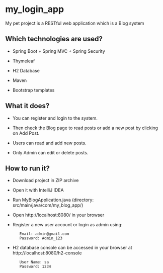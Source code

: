 # my_login_app


My pet project is a RESTful web application which is a Blog system


## Which technologies are used?

- Spring Boot + Spring MVC + Spring Security

- Thymeleaf

- H2 Database

- Maven

- Bootstrap templates


## What it does?

- You can register and login to the system.

- Then check the Blog page to read posts or add a new post by clicking on Add Post.

- Users can read and add new posts.

- Only Admin can edit or delete posts.


## How to run it?

- Download project in ZIP archive

- Open it with IntelliJ IDEA

- Run  MyBlogApplication.java  (directory: src/main/java/com/my_blog_app/)

- Open http://localhost:8080/ in your browser

- Register a new user account or login as admin using:

		 Email: admin@gmail.com
		 Password: Admin_123

- H2 database console can be accessed in your browser at http://localhost:8080/h2-console

		 User Name: sa
		 Password: 1234
